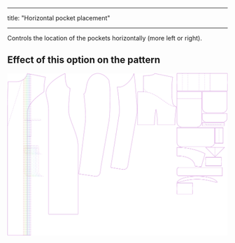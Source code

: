 - - -
title: "Horizontal pocket placement"
- - -

Controls the location of the pockets horizontally (more left or right).

## Effect of this option on the pattern

![This image shows the effect of this option by superimposing several variants that have a different value for this option](carlita_pocketplacementhorizontal_sample.svg "Effect of this option on the pattern")
